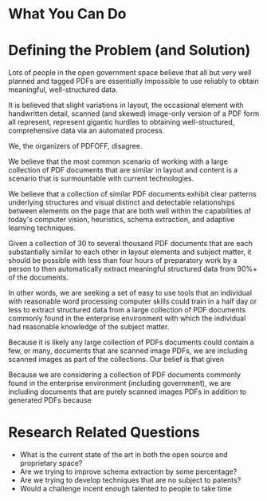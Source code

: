 # What You Can Do


# Defining the Problem (and Solution)
Lots of people in the open government space believe that all but very well planned and tagged PDFs are essentially impossible to use reliably to obtain meaningful, well-structured data. 

It is believed that slight variations in layout, the occasional element with handwritten detail, scanned (and skewed) image-only version of a PDF form all represent, represent gigantic hurdles to obtaining well-structured, comprehensive data via an automated process.  

We, the organizers of PDFOFF, disagree.

We believe that the most common scenario of working with a large  collection of PDF documents that are similar in layout and content is a scenario that is surmountable with current technologies. 

We believe that a collection of similar PDF documents exhibit clear patterns underlying structures and visual distinct and detectable relationships between elements on the page that are both well within the capabilities of today's computer vision, heuristics, schema extraction, and adaptive learning techniques. 

Given a collection of 30 to several thousand PDF documents that are each substantially similar to each other in layout elements and subject matter, it should be possible with less than four hours of preparatory work by a person to then automatically extract meaningful structured data from 90%+ of the documents. 

In other words, we are seeking a set of easy to use tools that an individual with reasonable word processing computer skills could train in a half day or less to extract structured data from a large collection of PDF documents commonly found in the enterprise environment with which the individual had reasonable knowledge of the subject matter.

Because it is likely any large collection of PDFs documents could contain a few, or many, documents that are scanned image PDFs, we are including scanned images as part of the collections. Our belief is that given 

Because we are considering a collection of PDF documents commonly found in the enterprise environment (including government), we are including documents that are purely scanned images PDFs in addition to generated PDFs because

# Research Related Questions
- What is the current state of the art in both the open source and proprietary space?
- Are we trying to improve schema extraction by some percentage?
- Are we trying to develop techniques that are no subject to patents?
- Would a challenge incent enough talented to people to take time 
